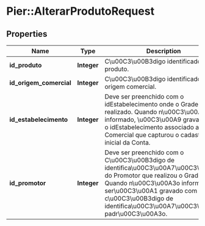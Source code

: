 # Pier::AlterarProdutoRequest

## Properties
Name | Type | Description | Notes
------------ | ------------- | ------------- | -------------
**id_produto** | **Integer** | C\u00C3\u00B3digo identificador do produto. | 
**id_origem_comercial** | **Integer** | C\u00C3\u00B3digo identificador da origem comercial. | [optional] 
**id_estabelecimento** | **Integer** | Deve ser preenchido com o idEstabelecimento onde o Grade foi realizado. Quando n\u00C3\u00A3o informado, \u00C3\u00A9 gravado com o idEstabelecimento associado a Origem Comercial que capturou o cadastro inicial da Conta. | [optional] 
**id_promotor** | **Integer** | Deve ser preenchido com o C\u00C3\u00B3digo de identifica\u00C3\u00A7\u00C3\u00A3o do Promotor que realizou o Grade. Quando n\u00C3\u00A3o informado, ser\u00C3\u00A1 gravado com um c\u00C3\u00B3digo de identifica\u00C3\u00A7\u00C3\u00A3o padr\u00C3\u00A3o. | [optional] 


